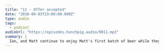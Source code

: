 ```yaml
---
title: "11 - Offer accepted"
date: "2016-04-03T23:00:00.000Z"
type: audio
tags:
  - podcast
audioUrl: "https://episodes.hunchpig.audio/0011.mp3"
summary: |
  Ian, and Matt continue to enjoy Matt's first batch of beer while they talk about houses, beer, smell dating, and the nature of consciousness. Contact us at http://twitter.com/hunchpig for sponsorship opportunities. Our next sponsorship is available for $3!
---
```

